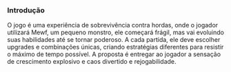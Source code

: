 ### Introdução
O jogo é uma experiência de sobrevivência contra hordas, onde o jogador utilizará Mewf, um pequeno monstro, ele começará frágil, mas vai evoluindo suas habilidades até se tornar poderoso. A cada partida, ele deve escolher upgrades e combinações únicas, criando estratégias diferentes para resistir o máximo de tempo possível. A proposta é entregar ao jogador a sensação de crescimento explosivo e caos divertido e rejogabilidade.
